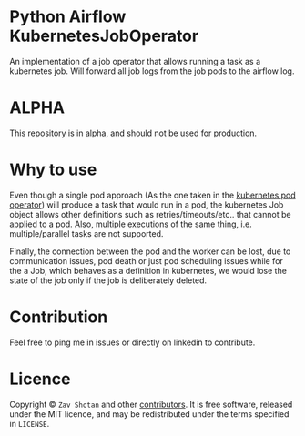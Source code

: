 # Python Airflow KubernetesJobOperator

An implementation of a job operator that allows running a task as a kubernetes job.
Will forward all job logs from the job pods to the airflow log.

# ALPHA
This repository is in alpha, and should not be used
for production. 

# Why to use

Even though a single pod approach (As the one taken in the [kubernetes pod operator](https://github.com/apache/airflow/blob/master/airflow/contrib/operators/kubernetes_pod_operator.p))
will produce a task that would run in a pod, the kubernetes Job object allows 
other definitions such as retries/timeouts/etc.. that cannot be applied to a pod.
Also, multiple executions of the same thing, i.e. multiple/parallel tasks are not supported.

Finally, the connection between the pod and the worker can be lost, due to communication issues,
pod death or just pod scheduling issues while for the a Job, which behaves as a definition in kubernetes,
we would lose the state of the job only if the job is deliberately deleted.

# Contribution
Feel free to ping me in issues or directly on linkedin to contribute.

# Licence

Copyright ©
`Zav Shotan` and other [contributors](https://github.com/LamaAni/postgres-xl-helm/graphs/contributors).
It is free software, released under the MIT licence, and may be redistributed under the terms specified in `LICENSE`.
